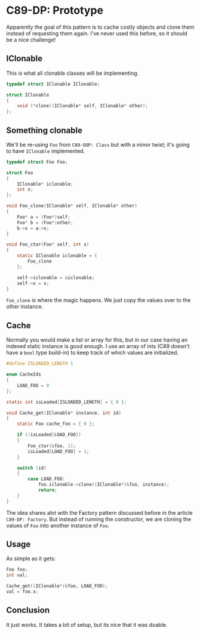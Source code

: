 # C89-DP: Prototype

Apparently the goal of this pattern is to cache costly objects and clone them
instead of requesting them again. I've never used this before, so it should be
a nice challenge!

## IClonable

This is what all clonable classes will be implementing.

```c
typedef struct IClonable IClonable;

struct IClonable
{
    void (*clone)(IClonable* self, IClonable* other);
};
```

## Something clonable

We'll be re-using `Foo` from `C89-OOP: Class` but with a minor twist; it's
going to have `IClonable` implemented.

```c
typedef struct Foo Foo;

struct Foo
{
    IClonable* iclonable;
    int x;
};

void Foo_clone(IClonable* self, IClonable* other)
{
    Foo* a = (Foo*)self;
    Foo* b = (Foo*)other;
    b->x = a->x;
}

void Foo_ctor(Foo* self, int x)
{
    static IClonable iclonable = {
        Foo_clone
    };

    self->iclonable = &iclonable;
    self->x = x;
}
```

`Foo_clone` is where the magic happens. We just copy the values over to the
other instance.

## Cache

Normally you would make a list or array for this, but in our case having an
indexed static instance is good enough. I use an array of ints (C89 doesn't
have a `bool` type build-in) to keep track of which values are initialized.

```c
#define ISLOADED_LENGTH 1

enum CacheIds
{
    LOAD_FOO = 0
};

static int isLoaded[ISLOADED_LENGTH] = { 0 };

void Cache_get(IClonable* instance, int id)
{
    static Foo cache_foo = { 0 };

    if (!isLoaded[LOAD_FOO])
    {
        Foo_ctor(&foo, 1);
        isLoaded[LOAD_FOO] = 1;
    }

    switch (id)
    {
        case LOAD_FOO:
            foo.iclonable->clone((IClonable*)&foo, instance);
            return;
    }
}
```

The idea shares alot with the Factory pattern discussed before in the article
`C89-DP: Factory`. But instead of running the constructor, we are cloning the
values of `Foo` into another instance of `Foo`.

## Usage

As simple as it gets:

```c
Foo foo;
int val;

Cache_get((IClonable*)&foo, LOAD_FOO);
val = foo.x;
```

## Conclusion

It just works. It takes a bit of setup, but its nice that it was doable.
